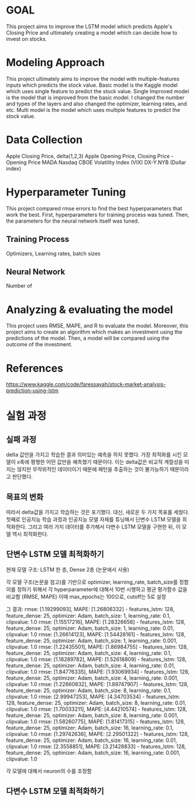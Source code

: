 # GOAL

This project aims to improve the LSTM model which predicts Apple's Closing Price and ultimately creating a model which can decide how to invest on stocks. 

# Modeling Approach
This project ultimately aims to improve the model with multiple-features inputs which predicts the stock value. 
Basic model is the Kaggle model which uses single feature to predict the stock value. 
Single Improved model is the model that is improved from the basic model. I changed the number and types of the layers and also changed the optimizer, learning rates, and etc.
Multi model is the model which uses multiple features to predict the stock value. 

# Data Collection
Apple Closing Price, delta(1,2,3)
Apple Opening Price, Closing Price - Opening Price
MADA
Nasdaq
CBOE Volatility Index (VIX)
DX-Y.NYB (Dollar index)

# Hyperparameter Tuning
This project compared rmse errors to find the best hyperparameters that work the best. First, hyperparameters for training process was tuned. Then, the parameters for the neural network itself was tuned. 

## Training Process
Optimizers, Learning rates, batch sizes

## Neural Network
Number of 

# Analyzing & evaluating the model
This project uses RMSE, MAPE, and R to evaluate the model. 
Moreover, this project aims to create an algorithm which makes an investment using the predictions of the model. Then, a model will be compared using the outcome of the investment. 

# References
https://www.kaggle.com/code/faressayah/stock-market-analysis-prediction-using-lstm



# 실험 과정

## 실패 과정
delta 값만을 가지고 학습한 결과 의미있는 예측을 하지 못했다. 가장 최적화를 시킨 모델이 x축에 평행한 어떤 값만을 예측했기 때문이다. 이는 delta값은 비교적 계절성을 띠지는 않지만 무작위적인 데이터이기 때문에 패턴을 추출하는 것이 불가능하기 때문이라고 판단했다.

## 목표의 변화
따라서 delta값을 가지고 학습하는 것은 포기했다. 대신, 새로운 두 가지 목표를 세웠다. 첫째로 인공지능 학습 과정과 인공지능 모델 자체를 튜닝해서 단변수 LSTM 모델을 최적화한다. 그리고 여러 가지 데이터를 추가해서 다변수 LSTM 모델을 구현한 뒤, 이 모델 역시 최적화한다.

## 단변수 LSTM 모델 최적화하기
현재 모델 구조: LSTM 한 층, Dense 2층 (논문에서 사용)

각 모델 구조(논문을 참고)를 기반으로 optimizer, learning_rate, batch_size를 정함
이를 정하기 위해서 각 hyperparameter에 대해서 10번 시행하고 평균 평가함수 값을 비교함 (RMSE, MAPE)
이때 max_epochs는 100으로, cutoff는 5로 설정

그 결과:
rmse: [1.19299093], MAPE: [1.26806332] - features_lstm: 128, feature_dense: 25, optimizer: Adam, batch_size: 1, learning_rate: 0.1, clipvalue: 1.0
rmse: [1.15517216], MAPE: [1.28326656] - features_lstm: 128, feature_dense: 25, optimizer: Adam, batch_size: 1, learning_rate: 0.01, clipvalue: 1.0
rmse: [1.26614123], MAPE: [1.54428161] - features_lstm: 128, feature_dense: 25, optimizer: Adam, batch_size: 1, learning_rate: 0.001, clipvalue: 1.0
rmse: [1.22435501], MAPE: [1.86984755] - features_lstm: 128, feature_dense: 25, optimizer: Adam, batch_size: 4, learning_rate: 0.1, clipvalue: 1.0
rmse: [1.18289782], MAPE: [1.52618809] - features_lstm: 128, feature_dense: 25, optimizer: Adam, batch_size: 4, learning_rate: 0.01, clipvalue: 1.0
rmse: [1.84776335], MAPE: [1.93069934] - features_lstm: 128, feature_dense: 25, optimizer: Adam, batch_size: 4, learning_rate: 0.001, clipvalue: 1.0
rmse: [1.22860832], MAPE: [1.89747907] - features_lstm: 128, feature_dense: 25, optimizer: Adam, batch_size: 8, learning_rate: 0.1, clipvalue: 1.0
rmse: [2.99947253], MAPE: [4.34703534] - features_lstm: 128, feature_dense: 25, optimizer: Adam, batch_size: 8, learning_rate: 0.01, clipvalue: 1.0
rmse: [1.70033211], MAPE: [4.44210574] - features_lstm: 128, feature_dense: 25, optimizer: Adam, batch_size: 8, learning_rate: 0.001, clipvalue: 1.0
rmse: [1.58260775], MAPE: [1.81417315] - features_lstm: 128, feature_dense: 25, optimizer: Adam, batch_size: 16, learning_rate: 0.1, clipvalue: 1.0
rmse: [1.29742636], MAPE: [2.29501322] - features_lstm: 128, feature_dense: 25, optimizer: Adam, batch_size: 16, learning_rate: 0.01, clipvalue: 1.0
rmse: [2.3558851], MAPE: [3.21428833] - features_lstm: 128, feature_dense: 25, optimizer: Adam, batch_size: 16, learning_rate: 0.001, clipvalue: 1.0

각 모델에 대해서 neuron의 수를 조정함

## 다변수 LSTM 모델 최적화하기





